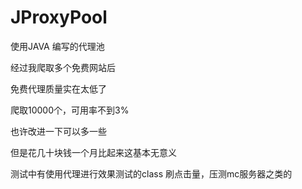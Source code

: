 # JProxyPool
使用JAVA 编写的代理池

经过我爬取多个免费网站后

免费代理质量实在太低了

爬取10000个，可用率不到3%

也许改进一下可以多一些

但是花几十块钱一个月比起来这基本无意义

测试中有使用代理进行效果测试的class
刷点击量，压测mc服务器之类的
